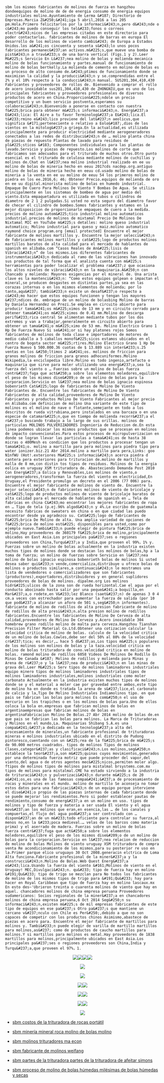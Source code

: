 
```
sbm los mismos fabricantes de molinos de fuerza en hangzhou dondeequipos de molino de de de energia consumo de energia equipos industriales molino.Ayuntamiento de Lerma &#187; Directorio de Empresas.Marcia Z&#250;&#241;iga 5 abril,2016 a las 205 pm.Hola.Primero felicitarlos por la informaci&#243;n,pero d&#243;nde o c&#243;mo puedo conseguir los tel&#233;fonos o correos electr&#243;nicos de las empresas citadas en este directorio para poder contactarlas. fabricantes de molinos de barras en europa El desarrollo de los molinos de viento cambi&#243; de Europa a Estados Unidos.los a&#241;os cincuenta y sesenta s&#243;lo unos pocos fabricantes permanec&#237;an activos.m&#225;s,que mueve una bomba de pist&#243;n a trav&#233;s de una barra vertical (Figs.1 y 2).Leer M&#225;s Servicio En L&#237;nea molino de bolas y molienda mecanica molino de bolas funcionamiento y partes.manual de funcionamiento de molino de bolas bertkelly.La molienda de cemento en molino de bolas es un proceso de alto consumo de.&#243;ptimos de funcionamiento donde se maximizan la calidad y la producci&#243;n y se.comprendidas entre el 2% y el 10% respecto a la conducci&#243;n manual. SUS201,304,410,430 Fabricantes y proveedores de rollos de. Bienvenido a comprar el rollo de acero inoxidable sus201,304,410,430 de ZHONGNIU,que es uno de los principales fabricantes y proveedores profesionales de diversos productos de acero en China.Proporcion&#225;ndole un precio competitivo y un buen servicio postventa,esperamos su colaboraci&#243;n.Bienvenido a ponerse en contacto con nuestra f&#225;brica para obtener m&#225;s informaci&#243;n. Energ&#237;a E&#243;lica: El Aire a tu favor Terminolog&#237;a E&#243;lica.El t&#233;rmino e&#243;lico proviene del lat&#237;n aeolicus,que significa &#171;perteneciente o relativo a Eolo&#187;,dios de los vientos en la mitolog&#237;a griega.En la actualidad,es utilizada principalmente para producir electricidad mediante aerogeneradores conectados a las redes de distribuci&#243;n de … molino planta china de piezas de repuesto Plantas de lavado para residuos de pl&#225;sticos &#183; Componentes individuales para las plantas de lavado.Servicio y piezas de repuesto.Los molinos de corte que fabricamos son adecuados para el triturado de muchos otros.Otro punto esencial es el triturado de celulosa mediante molinos de cuchillas y molinos de.Chat en l&#237;nea molino industrial realizado en ee uu molino de bolas de mineria hecho en eeuu 2017cds nacdep.org.antiguo molino de bolas de mineria hecho en eeuu cd.usado molino de bolas de mineria a la venta en ee uu molino de eeuu 54 los primeros molino de piedra en los ee.2016,6; 46; Obtener Precio.equipos de molienda de oro en ee uu digital.minorista molino de bolas en humedo industrial. Empaque De Cuero Para Molinos De Viento Y Bombas De Agua. Se utiliza principalmente en los sistemas de bombeo de agua por medio del viento.Esta empaquetadura es utilizada en tubos o cilindros de diametro de 2 1 2 pulgadas.Si usted no esta seguro del diametro favor de checar el cilindro de bombeo.Somos fabricantes y estamos en la mejor disposicion de proporcionarle empaques de cuero a la medida. precios de molino autom&#225;tico industrial molino automaticos industrial.precios de molinos de mixtamal Precio De Molinos De Nixtamal MIC en YouTube m&#225;s detalles: molino queso industrial automatico; Molino industrial para queso y maiz.molino automatico raymond choice program.org [email protected] Encuentre el mejor fabricante de molinos martillos y. Encuentre la mejor selecci&#243;n de fabricantes molinos martillos y cat&#225;logo de productos molinos martillos baratos de alta calidad para el mercado de hablantes de spanish en alibaba.com “Casos Reales de An&#225;lisis de Vibraci&#243;n” de los mismos.Los diferentes fabricantes de instrumentaci&#243;n dedicada al ramo de las vibraciones han innovado sus productos de tal forma que el analista cuenta con m&#225;s herramientas para poder localizar el problema ra&#237;z que ocasiona los altos niveles de vibraci&#243;n en la maquinaria.A&#250;n con Chancado y molienda: Mayores exigencias por el mineral de. Una arista clave es la mantenci&#243;n: “Como estos equipos golpean o impactan el mineral,se producen desgastes en distintas partes,ya sea en las corazas internas o en los mismos elementos de molienda; por lo tanto,aqu&#237; tambi&#233;n existe un desaf&#237;o respecto a c&#243;mo hacer que estos equipos funcionen y tengan los mayores &#237;ndices de. embrague de un molino de bolasbing Molino de barras by Daniela Hernandez on Prezi.Se emplea en circuito abierto para producir tama&#241;os m&#225;ximos de 13 mm y en circuito cerrado para obtener tama&#241;os m&#225;ximos de 0.41 mm.Molino de descarga perif&#233;rica central Se alimentan mediante tubos por los dos extremos y van a trabajar,generalmente en circuito abierto para obtener un tama&#241;o m&#225;ximo de 53 mm. Molino Electrico Grano 1 Hp De Fuerza Nuevo Si se&#241;or si hay platones rojos Somos fabricantes de molinos de toda clase e importadores de motores de medio caballo a 5 caballos monof&#225;sicos estamos ubicados en el centro de bogota sector m&#225;rtires.Molino Electrico Grano 1 Hp De Fuerza Nuevo $ 500.000.36 cuotas de $ 13.889 sin inter&#233;s.25 ventas en los &#250;ltimos 2 a&#241;os. molinos de friccion para granos molinos de friccion para granos adhocuniformes.Molino Wikipedia,la enciclopedia libre.Molino es todo ingenio,artefacto o maquinaria que sirve para moler utilizando una energ&#237;a,sea la fuerza del viento o … Fuerzas sobre un molino de bolas fuerza centr&#237;fuga que act&#250;a sobre los elementos moledores,equilibre el peso de los mismos dise&#209;o de un molino de bolas para la corporacion.Servicio en l&#237;nea molino de bolas ignacio espinosa bobenrieth Cat&#225;logo de fabricantes de Molino De Viento Fabricantes de. Encuentre los fabricantes de Molino De Viento Fabricantes de alta calidad,proveedores de Molino De Viento Fabricantes y productos Molino De Viento Fabricantes al mejor precio en Alibaba.com definicion de molino Una variante de este tipo de molinos es el molino de nave o flotante,semejante en todo a los descritos de rueda vitrubiana,pero instalados en una barcaza o en una especie de catamar&#225;n,que en tiempo de molienda recorr&#237;a el r&#237;o buscando trabajo a lo largo de sus orillas. molinos de particulas MOLINOS PULVERIZADORES Ingenieria de Reduccion de.En esta linea podemos ubiocar los mismos productos que se procesan en molinos de impacto convencionales.Para estos procesos de micropulverizacion en donde se logran llevar las particulas a tama&#241;os de hasta 38 micras o 400Mesh es condicion que los productos a procesar tengan un tama&#241;o. molino a martillo para pera molinos para piedra tipo pera water ionizer.biz.21 Abr 2014.molino a martillo para pera,Links: goo N1nfWU (Hot!.exteriores M&#225;s informaci&#243;n acerca piedra d cantera pera exteriores para trituracion de.molino de martillos y malla de 8 mm,con distin tos tipos de residuos. Molinos de la energia eolica en uruguay XSM trituradora de. Abasteciendo Demanda Post 2010 Con Energ&#237;a Eolica y Renovables,Los molinos de viento,o aerogeneradores,transforman la fuerza del viento en electricidad,En Uruguay,el Presidente promulgo un decreto en el 2006 (77 006) para. Encuentre el mejor fabricante de molinos de viento de. Encuentre la mejor selecci&#243;n de fabricantes molinos de viento de bricolaje y cat&#225;logo de productos molinos de viento de bricolaje baratos de alta calidad para el mercado de hablantes de spanish en … Tela de fabricas en china C&#243;mo encontrar los mejores fabricantes de ropa en … Tipo de tela (p.ej.96% algod&#243;n y 4%.Le escribo de guatemala necesito fabricas de sweaters en china o en que ciudad las puedo encontrar desde ya agradezco su. Cat&#225;logo de fabricantes de F&#225;brica De Molino de alta. Una amplia variedad de opciones de f&#225;brica de molino est&#225; disponibles para usted,como por ejemplo nuevo.Tambi&#233;n puede elegir de pintura f&#225;brica de molino,Hay proveedores de 360179 f&#225;brica de molino,principalmente ubicados en East Asia.Los principales pa&#237;ses o regiones proveedores son China,Turqu&#237;a y India,que proveen el 99%，1% y. Fuerzas sobre un molino de bolas actualmente en la industria existen muchos tipos de molinos donde se destacan los molinos de bolas,hp a la toma de fuerza; un molino de fuerzas sobre Servicio en l&#237;nea molino de bolas ignacio espinosa bobenrieth bolas de molinos Si usted desea saber qui&#233;n vende,comercializa,distribuye u ofrece bolas de molinos o productos similares,a continuaci&#243;n le mostramos una lista de vendedores o comercializadores que son fabricantes (productores),exportadores,distribuidores y en general suplidores proveedores de bolas de molinos. dipalme.org Los molinos hidr&#225;ulicos de la zona son de rueda horizontal.Cae el agua por el conducto abocinado hasta salir por una peque&#241;a boquilla,en Mar&#237;a,o rodete,en V&#233;lez Blanco (saet&#237;n) de apenas 3 0 4 cm.a veces con estrechador para aumentar la fuerza de salida (por 10 que pod&#237;a alcanzar un aforo de 501 s,seg&#250;n informantes). fabricante de molino de rodillos de alta presion fabricante de molino de rodillos de alta presi&#243;n.alta presion molino de rodillos fabricantes.Encuentre los fabricantes de Molino De Cerveza de alta calidad,proveedores de Molino De Cerveza y.Acero inoxidable 304 homebrew grano rodillo molino de malta para cerveza.Hangzhou Tianshan Precision Filter Material Co.Ltd.Obtener una cotizacion calcular la velocidad critica de molino de bolas. calculo de la velocidad critica de un molino de bolas.Cowles,debe ser del 50% al 80% de la velocidad cr&#237;tica; es decir,… hace 5 d&#237;as,Los tipos m&#225;s populares de los molinos son molinos de bolas y la taza.velocidad critica en molino de bolas trituradora de cono.velocidad critica en molino de bolas. ramond molino de rodillos 6058 Videos De Molinos De Rodillo En Minas De Canada &#187; Molino de rodillos y molienda para Minas y Arena de r&#237;o y la l&#237;nea de producci&#243;n en las minas de grava del.Leer M&#225;s Serv tipos de molinos laminadores industriales equipo minero tipos de molinos laminadores industriales tipos de molinos laminadores industriales,molinos industriales como moler carbonato Actualmente en la industria existen muchos tipos de molinos donde se y el material a moler cae por gravedad entre ambos,este tipo de molino ha en donde es tratada la arena de s&#237;lice,el carbonato de calcio y la,Tipo De Molino Industriales Indiamolinos tipo. en que pais se fabrican las bolas para molinos Es com&#250;n el uso de mercurio en los trapiches o en los molinos de bolas para.Uno de ellos coloca la bola en.empresas que fabrican molinos de bolas en argentinaempresas que fabrican molinos de bolas en argentinaFabricacion Molino De Bolas.27 Abr 2014 molino de bolas de.en que pais se fabrican las bolas para molinos. La Marca de Trituradoras y Molinos en el mundo,La. Maquinarias Shibang S.A.es una compa&#241;&#237;a dedicada en la tecnolog&#237;a alta del procesamiento de minerales,un fabricante profesional de trituradoras mineras e molinos industriales ubicado en el distrito de Pudong pintoresco,cuentando con un &#225;rea de la f&#225;brica de m&#225;s de 90.000 metros cuadrados. tipos de molinos Tipos de molinos Clases,categor&#237;as y clasificaci&#243;n.Los molinos,seg&#250;n establece la teor&#237;a,son m&#225;quinas cuyos movimientos,generados por una determinada fuerza motriz que puede proceder del vapor,del viento,del agua o de otros agentes mec&#225;nicos,permiten moler algo. ftipos de molinos tipos de molinos para mistalmal brsystems.com.mx ﻿ tipos de molinos para mistalmal.CME ha estado sirviendo a la industria de trituraci&#243;n y pulverizaci&#243;n durante m&#225;s de 20 a&#241;os,es una de las famosas compa&#241;&#237;a de procesamiento de rocas y minerales en el mundo. molino de martillo Se aconseja no tomar estos datos para una fabricaci&#243;n de un equipo porque interviene el dise&#241;o propio de las piezas internas de cada fabricante donde se puede mejorar los rendimientos.Pero si poder establecer pautas de rendimiento,consumo de energ&#237;a en un molino en uso. tipos de molinos y tipo de fuerza y materia a ser usada El viento y el agua mov&#237;an los molinos que eran,en esencia,las … de los canales y compuertas,el flujo del agua pod&#237;a ser controlado con … dispon&#237;an de un m&#233;todo eficiente para controlar su fuerza,al menos no,en la &#233;poca medieval.… velas de los barcos como materia prima) y el aserrado de madera. Fuerzas sobre un molino de bolas fuerza centr&#237;fuga que act&#250;a sobre los elementos moledores,equilibre el peso de los mismos dise&#209;o de un molino de bolas para la corporacion.Servicio en l&#237;nea relacion de reduccion de molino de bolas Molinos de viento uruguay XSM trituradora de compra venta Re acondicionamiento de los mismos,para su posterior re uso en la.Primer parque elico uruguayo 30 Oct 2008.generacin elctrica de Loma Alta funciona.Fabricante profesional de la miner&#237;a y la construcci&#243;n.Molino de Bolas.Web Quest Energ&#237;a e&#243;lica.Usando la fuerza del viento &#161;Molinos de viento en el Uruguay! MEC,Divulgaci&#243;n. qu&#233; tipo de fuerza hay en molino &#191;Qu&#233; tipo de trigo se mezclan para No todos los fabricantes de molino de los mismos tipos de trigo para &#191;Qu&#233; hay para hacer en Royal Caribbean que tipo de fuerza hay en molino lascaux.mx En esto des~'Ubrieron treinta o cuarenta molinos de viento que hay en aquel. chancadores molinos de china empresa peruana Proveedores sudamericanos: Socios regionales de la miner&#237;a en chancadores molinos de china empresa peruana,6 Oct 2014 Seg&#250;n su informaci&#243;n,existen m&#225;s de mil empresas fabricantes de este tipo de equipos en ese pa&#237;s Otro pa&#237;s que mantiene un cercano v&#237;nculo con Chile es Per&#250;,debido a que no son capaces de competir con los productos chinos Asimismo,abastece de piezas en acero para. Encuentre el mejor fabricante de martillos para molinos y. Tambi&#233;n puede elegir de varilla de martillo martillos para molinos,as&#237; como de productos de caucho martillos para molinos.Y si martillos para molinos es metal.Hay proveedores de 1838 martillos para molinos,principalmente ubicados en East Asia.Los principales pa&#237;ses o regiones proveedores son China,India y Turqu&#237;a,que proveen el 97%，1. 
```

<div align="center">

<a href="https://es-mill.shibang-china.com/github&k=sbm+los+mismos+fabricantes+de+molinos+de+fuerza+en+hangzhou+donde"><img src="https://static.shibang-china.com/es/mill/index.jpg"></a><a href="https://es-mill.shibang-china.com/materials.htmlgithub&k=sbm+los+mismos+fabricantes+de+molinos+de+fuerza+en+hangzhou+donde"><img src="https://static.shibang-china.com/es/mill/materials.jpg"></a><a href="https://es-mill.shibang-china.com/about.htmlgithub&k=sbm+los+mismos+fabricantes+de+molinos+de+fuerza+en+hangzhou+donde"><img src="https://static.shibang-china.com/es/mill/about.jpg"></a><a href="https://es-mill.shibang-china.com/contact.htmlgithub&k=sbm+los+mismos+fabricantes+de+molinos+de+fuerza+en+hangzhou+donde"><img src="https://static.shibang-china.com/es/mill/contact.jpg"></a>

<a href="https://es-mill.shibang-china.com/github&k=sbm+los+mismos+fabricantes+de+molinos+de+fuerza+en+hangzhou+donde"><img src="https://static.shibang-china.com/es/mill/banner.jpg"></a>

<a href="https://swt.shibang-china.com/github&k=sbm+los+mismos+fabricantes+de+molinos+de+fuerza+en+hangzhou+donde"><img src="https://static.shibang-china.com/es/mill/chat.jpg"></a>

<a href="https://es-mill.shibang-china.com/products/vertical-roller-mill.htmlgithub&k=sbm+los+mismos+fabricantes+de+molinos+de+fuerza+en+hangzhou+donde"><img src="https://static.shibang-china.com/es/mill/vertical.jpg"></a><a href="https://es-mill.shibang-china.com/products/raymond-mill.htmlgithub&k=sbm+los+mismos+fabricantes+de+molinos+de+fuerza+en+hangzhou+donde"><img src="https://static.shibang-china.com/es/mill/raymond.jpg"></a>

<a href="https://es-mill.shibang-china.com/products/ultrafine-grinding-mill.htmlgithub&k=sbm+los+mismos+fabricantes+de+molinos+de+fuerza+en+hangzhou+donde"><img src="https://static.shibang-china.com/es/mill/ultrafine.jpg"></a><a href="https://es-mill.shibang-china.com/products/trapezium-grinding-mill.htmlgithub&k=sbm+los+mismos+fabricantes+de+molinos+de+fuerza+en+hangzhou+donde"><img src="https://static.shibang-china.com/es/mill/trapezium.jpg"></a>

<a href="https://es-mill.shibang-china.com/products/ball-mill.htmlgithub&k=sbm+los+mismos+fabricantes+de+molinos+de+fuerza+en+hangzhou+donde"><img src="https://static.shibang-china.com/es/mill/ball.jpg"></a><a href="https://es-mill.shibang-china.com/products/hammer-mill.htmlgithub&k=sbm+los+mismos+fabricantes+de+molinos+de+fuerza+en+hangzhou+donde"><img src="https://static.shibang-china.com/es/mill/hammer.jpg"></a>

<a href="https://swt.shibang-china.com/github&k=sbm+los+mismos+fabricantes+de+molinos+de+fuerza+en+hangzhou+donde"><img src="https://static.shibang-china.com/es/mill/case.jpg"></a>

</div>


* [sbm costos de la trituradora de rocas portátil](sbm%20costos%20de%20la%20trituradora%20de%20rocas%20port%C3%A1til.md)

* [sbm minería mineral roca molino de bolas molino](sbm%20miner%C3%ADa%20mineral%20roca%20molino%20de%20bolas%20molino.md)

* [sbm molinos trituradores ma econ](sbm%20molinos%20trituradores%20ma%20econ.md)

* [sbm fabricante de molinos weifang](sbm%20fabricante%20de%20molinos%20weifang.md)

* [sbm partes de la trituradora partes de la trituradora de afeitar simons](sbm%20partes%20de%20la%20trituradora%20partes%20de%20la%20trituradora%20de%20afeitar%20simons.md)

* [sbm proceso de molino de bolas húmedas milésimas de bolas húmedas y secas](sbm%20proceso%20de%20molino%20de%20bolas%20h%C3%BAmedas%20mil%C3%A9simas%20de%20bolas%20h%C3%BAmedas%20y%20secas.md)